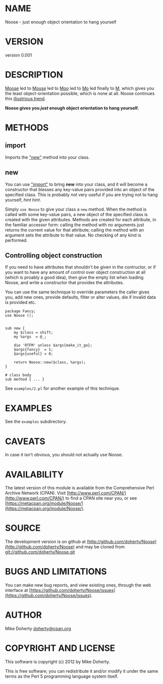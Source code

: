 # NAME

Noose - just enough object orientation to hang yourself

# VERSION

version 0.001

# DESCRIPTION

[Moose](http://search.cpan.org/perldoc?Moose) led to [Mouse](http://search.cpan.org/perldoc?Mouse) led to [Moo](http://search.cpan.org/perldoc?Moo) led to [Mo](http://search.cpan.org/perldoc?Mo) led finally to [M](http://search.cpan.org/perldoc?M), which gives
you the least object-orientation possible, which is none at all. Noose continues
this [illustrious trend](https://twitter.com/\_doherty/statuses/115258513390960640).

__Noose gives you _just_ enough object orientation to hang yourself.__

# METHODS

## import

Imports the ["new"](#new) method into your class.

## new

You can use ["import"](#import) to bring __new__ into your class, and it will become a
constructor that blesses any key-value pairs provided into an object of the
specified class. This is probably not very useful if you are trying not to
hang yourself, _hint hint_.

Simply `use Noose` to give your class a `new` method. When the method is
called with some key-value pairs, a new object of the specified class is
created with the given attributes. Methods are created for each attribute,
in the familiar accessor form: calling the method with no arguments just
returns the current value for that attribute; calling the method with an
argument sets the attribute to that value. No checking of any kind is
performed.

## Controlling object construction

If you need to have attributes that shouldn't be given in the contructor,
or if you want to have any amount of control over object construction at all
(which is proably a good idea), then give the empty list when loading Noose,
and write a constructor that provides the attributes.

You can use the same technique to override parameters the caller gives you,
add new ones, provide defaults, filter or alter values, die if invalid data
is provided etc.

    package Fancy;
    use Noose ();
    

    sub new {
        my $class = shift;
        my %args  = @_;

        die 'RTFM' unless $args{make_it_go};
        $args{fancy}  = 1;
        $args{useful} = 0;

        return Noose::new($class, %args);
    }

    # class body
    sub method { ... }

See `examples/2.pl` for another example of this technique.

# EXAMPLES

See the `examples` subdirectory.

# CAVEATS

In case it isn't obvious, you should not actually use Noose.

# AVAILABILITY

The latest version of this module is available from the Comprehensive Perl
Archive Network (CPAN). Visit [http://www.perl.com/CPAN/](http://www.perl.com/CPAN/) to find a CPAN
site near you, or see [https://metacpan.org/module/Noose/](https://metacpan.org/module/Noose/).

# SOURCE

The development version is on github at [http://github.com/doherty/Noose](http://github.com/doherty/Noose)
and may be cloned from [git://github.com/doherty/Noose.git](git://github.com/doherty/Noose.git)

# BUGS AND LIMITATIONS

You can make new bug reports, and view existing ones, through the
web interface at [https://github.com/doherty/Noose/issues](https://github.com/doherty/Noose/issues).

# AUTHOR

Mike Doherty <doherty@cpan.org>

# COPYRIGHT AND LICENSE

This software is copyright (c) 2012 by Mike Doherty.

This is free software; you can redistribute it and/or modify it under
the same terms as the Perl 5 programming language system itself.

